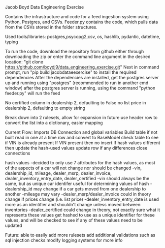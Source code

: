 Jacob Boyd
Data Engineering Exercise

Contains the infrastructure and code for a feed ingestion system using Python, Postgres, and CSVs. Feeder.py contains the code, which pulls data from the CSVs stored in the folder structures. 

Used tools/libraries:
postgres,psycopg2,csv, os, hashlib, pydantic, datetime, typing

To run the code, download the repository from github either through downloading the zip or enter the command line argument in the desired location: "git clone https://github.com/boydj9/data_engineering_exercise.git"
Next in command prompt, run "pip build jacobdataeexercise" to install the required dependencies
After the dependencies are installed, get the postgres server up and running using "postgres" (recommended to run in another cmd window)
after the postgres server is running, using the command "python feeder.py" will run the feed








No certified column in dealership 2, defaulting to False
no list price in dealership 2, defaulting to empty string

Break down into 2 rulesets, allow for expansion in future
use header row to convert the list into a dictionary, easier mapping

Current Flow: 
Imports
DB Connection and global variables
Build table if not built
read in one at a time row and convert to BaseModel
check table to see if VIN is already present
    If VIN present then no insert
    If hash values different then update the hash-used values
        update row if any differences
close connections

hash values
-decided to only use 7 attributes for the hash values, as most of the aspects of a car will not change nor should be changed
-vin, dealership_id, mileage, dealer_msrp, dealer_invoice, dealer_inventory_entry_date, dealer_certified
    -vin should always be the same, but as unique car identifer useful for determining values of hash
    -dealership_id may change if a car gets moved from one dealership to another
    -mileage may vary
    -dealer_msrp/dealer_invoice could in theory change if prices change (i.e. list price)
    -dealer_inventory_entry_date is used more as an identifier and shouldn't change unless moved between inventories
    -dealer_certified could change in theory, not exactly sure what it represents
these values get hashed to use as a unique identifier for these values, and will be checked to see if any of these values need to be updated
    
Future: 
able to easily add more rulesets
add additional validations such as sql injection checks
modify logging systems for more info
